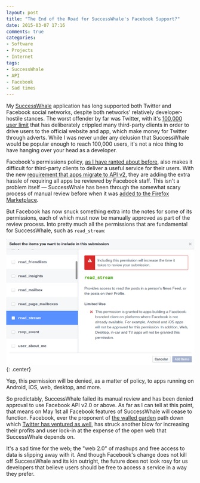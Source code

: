 ```yaml
---
layout: post
title: "The End of the Road for SuccessWhale's Facebook Support?"
date: 2015-03-07 17:16
comments: true
categories: 
- Software
- Projects
- Internet
tags:
- SuccessWhale
- API
- Facebook
- Sad times
---
```


My [SuccessWhale](https://successwhale.com) application has long supported both Twitter and Facebook social networks, despite both networks' relatively developer-hostile stances. The worst offender by far was Twitter, with it's [100,000 user limit](http://www.theverge.com/2012/11/11/3631108/tweetro-user-token-limit-api) that has deliberately crippled many third-party clients in order to drive users to the official website and app, which make money for Twitter through adverts. While I was never under any delusion that SuccessWhale would be popular enough to reach 100,000 users, it's not a nice thing to have hanging over your head as a developer.

Facebook's permissions policy, [as I have ranted about before](http://blog.ianrenton.com/from-hells-heart-i-stab-at-thee-thou-facebook-privacy-model), also makes it difficult for third-party clients to deliver a useful service for their users. With the new [requirement that apps migrate to API v2](https://developers.facebook.com/blog/post/2015/02/26/login-migration/?ref=hp), they are adding the extra hassle of requiring all apps be reviewed by Facebook staff. This isn't a problem itself &mdash; SuccessWhale has been through the somewhat scary process of manual review before when it was [added to the Firefox Marketplace](https://marketplace.firefox.com/app/successwhale).

But Facebook has now snuck something extra into the notes for some of its permissions, each of which must now be manually approved as part of the review process. Into pretty much all the permissions that are fundamental for SuccessWhale, such as `read_stream`:

![Facebook dialog for read_stream permission](/img/blog/2015/fbperms.png){: .center}

Yep, this permission will be denied, as a matter of policy, to apps running on Android, iOS, web, desktop, and more.

So predictably, SuccessWhale failed its manual review and has been denied approval to use Facebook API v2.0 or above. As far as I can tell at this point, that means on May 1st all Facebook features of SuccessWhale will cease to function. Facebook, ever the proponent of [the walled garden](http://www.extremetech.com/computing/181332-aol-2-0-how-facebook-is-bringing-back-the-walled-garden-internet-ecosystem) path down which [Twitter has ventured as well](http://www.theverge.com/2012/7/9/3135406/twitter-api-open-closed-facebook-walled-garden), has struck another blow for increasing their profits and user lock-in at the expense of the open web that SuccessWhale depends on.

It's a sad time for the web; the "web 2.0" of mashups and free access to data is slipping away with it. And though Facebook's change does not kill off SuccessWhale and its kin outright, the future does not look rosy for us developers that believe users should be free to access a service in a way they prefer.

